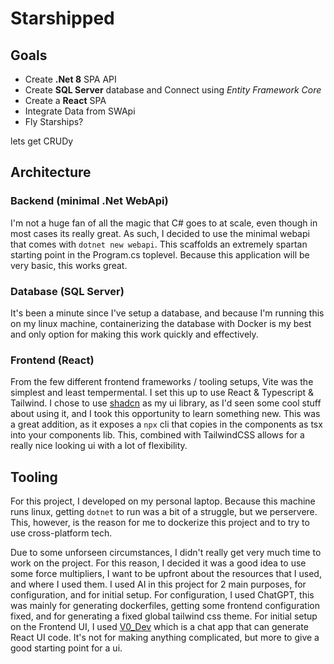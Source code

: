 
# Starshipped

## Goals 

- Create __.Net 8__ SPA API
- Create __SQL Server__ database and Connect using _Entity Framework Core_
- Create a __React__ SPA 
- Integrate Data from SWApi
- Fly Starships?

lets get CRUDy

## Architecture

### Backend (minimal .Net WebApi)
I'm not a huge fan of all the magic that C# goes to at scale, even though in most cases its really great.
As such, I decided to use the minimal webapi that comes with `dotnet new webapi`. This scaffolds an extremely
spartan starting point in the Program.cs toplevel. Because this application will be very basic, this works great.

### Database (SQL Server)
It's been a minute since I've setup a database, and because I'm running this on my linux machine, containerizing
the database with Docker is my best and only option for making this work quickly and effectively.

### Frontend (React)
From the few different frontend frameworks / tooling setups, Vite was the simplest and least tempermental. 
I set this up to use React & Typescript & Tailwind. I chose to use [shadcn](https://ui.shadcn.com) as my ui library, as I'd 
seen some cool stuff about using it, and I took this opportunity to learn something new. This was a great addition, 
as it exposes a `npx` cli that copies in the components as tsx into your components lib. This, combined with TailwindCSS
allows for a really nice looking ui with a lot of flexibility.

## Tooling

For this project, I developed on my personal laptop. Because this machine runs linux, getting `dotnet` to run 
was a bit of a struggle, but we perservere. This, however, is the reason for me to dockerize this project and 
to try to use cross-platform tech.

Due to some unforseen circumstances, I didn't really get very much time to work on the project. 
For this reason, I decided it was a good idea to use some force multipliers, I want to be upfront about the 
resources that I used, and where I used them. 
I used AI in this project for 2 main purposes, for configuration, and for initial setup. For configuration, 
I used ChatGPT, this was mainly for generating dockerfiles, getting some frontend configuration fixed, and 
for generating a fixed global tailwind css theme. For initial setup on the Frontend UI, I used [V0_Dev](https://v0.dev) 
which is a chat app that can generate React UI code. It's not for making anything complicated, but more to give a good
starting point for a ui.
